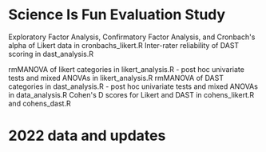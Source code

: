 # Science Is Fun Evaluation Study 
Exploratory Factor Analysis, Confirmatory Factor Analysis, and Cronbach's alpha of Likert data in cronbachs_likert.R
Inter-rater reliability of DAST scoring in dast_analysis.R

rmMANOVA of likert categories in likert_analysis.R - post hoc univariate tests and mixed ANOVAs in likert_analysis.R
rmMANOVA of DAST categories in dast_analysis.R - post hoc univariate tests and mixed ANOVAs in data_analysis.R
Cohen's D scores for Likert and DAST in cohens_likert.R and cohens_dast.R

# 2022 data and updates 
